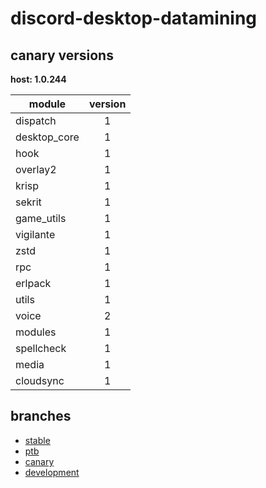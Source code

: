 # discord-desktop-datamining

## canary versions

**host: 1.0.244**

| module | version |
| ------ | :-----: |
| dispatch | 1 |
| desktop_core | 1 |
| hook | 1 |
| overlay2 | 1 |
| krisp | 1 |
| sekrit | 1 |
| game_utils | 1 |
| vigilante | 1 |
| zstd | 1 |
| rpc | 1 |
| erlpack | 1 |
| utils | 1 |
| voice | 2 |
| modules | 1 |
| spellcheck | 1 |
| media | 1 |
| cloudsync | 1 |

## branches

- [stable](https://github.com/OpenAsar/discord-desktop-datamining/tree/stable)
- [ptb](https://github.com/OpenAsar/discord-desktop-datamining/tree/ptb)
- [canary](https://github.com/OpenAsar/discord-desktop-datamining/tree/canary)
- [development](https://github.com/OpenAsar/discord-desktop-datamining/tree/development)